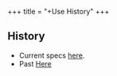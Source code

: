 +++
title = "+Use History"
+++

## History
- Current specs [here](current_specs.txt).
- Past [Here](https://docs.google.com/spreadsheets/d/1nKCCSVNSmLq9aWJYRUiTU7UyxhflJj2XBxyvccRpgqE/edit#gid=0)
